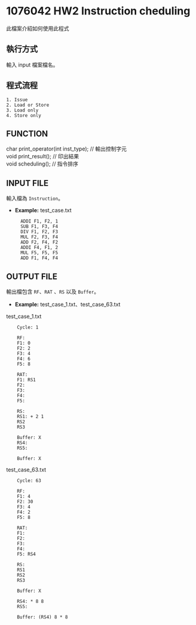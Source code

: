# 1076042 HW2 Instruction cheduling
此檔案介紹如何使用此程式

## 執行方式
輸入 input 檔案檔名。

## 程式流程
	1. Issue  
	2. Load or Store  
	3. Load only  
	4. Store only  

## FUNCTION
char print_operator(int inst_type);	// 輸出控制字元  
void print_result();	// 印出結果  
void scheduling();		// 指令排序  

## INPUT FILE
輸入檔為 `Instruction`。
* **Example:** test_case.txt  

		ADDI F1, F2, 1  
    	SUB F1, F3, F4  
		DIV F1, F2, F3  
		MUL F2, F3, F4  
		ADD F2, F4, F2  
		ADDI F4, F1, 2  
		MUL F5, F5, F5  
		ADD F1, F4, F4  

## OUTPUT FILE
輸出檔包含 `RF`、`RAT` 、`RS` 以及 `Buffer`。
* **Example:** test_case_1.txt、test_case_63.txt

test_case_1.txt

		Cycle: 1

		RF: 
		F1: 0
		F2: 2
		F3: 4
		F4: 6
		F5: 8

		RAT: 
		F1: RS1
		F2: 
		F3: 
		F4: 
		F5: 

		RS: 
		RS1: + 2 1 
		RS2 
		RS3 

		Buffer: X
		RS4: 
		RS5: 

		Buffer: X


test_case_63.txt	

		Cycle: 63

		RF: 
		F1: 4
		F2: 30
		F3: 4
		F4: 2
		F5: 8

		RAT: 
		F1: 
		F2: 
		F3: 
		F4: 
		F5: RS4

		RS: 
		RS1 
		RS2 
		RS3 

		Buffer: X

		RS4: * 8 8 
		RS5: 

		Buffer: (RS4) 8 * 8

